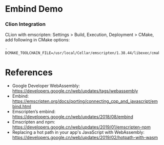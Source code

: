 Embind Demo
===================

### Clion Integration

CLion with emscripten: Settings > Build, Execution, Deployment > CMake,  add following in CMake options: 

```
-DCMAKE_TOOLCHAIN_FILE=/usr/local/Cellar/emscripten/1.38.44/libexec/cmake/Modules/Platform/Emscripten.cmake
```


# References

* Google Developer WebAssembly: https://developers.google.cn/web/updates/tags/webassembly
* Embind: https://emscripten.org/docs/porting/connecting_cpp_and_javascript/embind.html
* Emscripten’s embind: https://developers.google.cn/web/updates/2018/08/embind
* Emscripten and npm: https://developers.google.cn/web/updates/2019/01/emscripten-npm
* Replacing a hot path in your app's JavaScript with WebAssembly: https://developers.google.cn/web/updates/2019/02/hotpath-with-wasm
